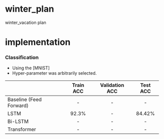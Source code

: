 # winter_plan
winter_vacation plan
# implementation

### Classification
+ Using the [MNIST]
+ Hyper-parameter was arbitrarily selected.

|                  | Train ACC | Validation ACC | Test ACC |
| :--------------- | :-------: | :------------: | :------: |
| Baseline (Feed Forward)         |  -  |     -     |  -  |
| LSTM           |  92.3%  | - |  84.42%  |
| Bi-LSTM          | - | - | - |
| Transformer          | - | - | - |

